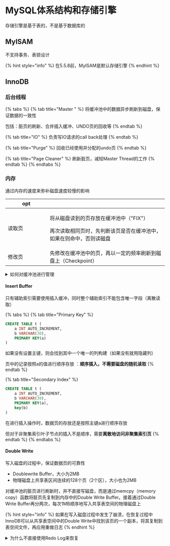 # MySQL体系结构和存储引擎

存储引擎是基于表的，不是基于数据库的

## MyISAM

不支持事务、表锁设计

{% hint style="info" %}
在5.5.8前，MyISAM是默认存储引擎
{% endhint %}

## InnoDB

### 后台线程

{% tabs %}
{% tab title="Master " %}
将缓冲池中的数据异步刷新到磁盘，保证数据的一致性



包括：脏页的刷新、合并插入缓冲、UNDO页的回收等
{% endtab %}

{% tab title="IO" %}
负责写IO请求的call back处理
{% endtab %}

{% tab title="Purge" %}
回收已经使用并分配的undo页
{% endtab %}

{% tab title="Page Cleaner" %}
刷新脏页，减轻Master Thread的工作
{% endtab %}
{% endtabs %}

### 内存

通过内存的速度来弥补磁盘速度较慢的影响

<table data-header-hidden><thead><tr><th width="116.6666259765625">opt</th><th></th></tr></thead><tbody><tr><td>读取页</td><td><p>将从磁盘读到的页存放在缓冲池中（"FIX"）</p><p></p><p>再次读取相同页时，先判断该页是否在缓冲池中，如果在则命中，否则读磁盘</p></td></tr><tr><td>修改页</td><td>先修改在缓冲池中的页，再以一定的频率刷新到磁盘上（Checkpoint）</td></tr></tbody></table>

<details>

<summary>如何对缓冲池进行管理</summary>

LRU，midpoint 位置（<mark style="color:red;">5/8</mark>）处：直接将读取到的页放到LRU首部的话，那么某些SQL操作可能会使缓冲池中的页被刷新出，从而影响缓冲池的效率。比如一次扫描操作

</details>

#### Insert Buffer

只有辅助索引需要使用插入缓冲，同时整个辅助索引不能包含唯一字段（离散读取）

{% tabs %}
{% tab title="Primary Key" %}
```sql
CREATE TABLE t (
    a INT AUTO_INCREMENT,
    b VARCHAR(30),
    PRIMARY KEY(a)
)
```

如果没有设置主键，则会找到其中一个唯一的列构建（如果没有就用隐藏列）

页中的记录按照a的值进行顺序存放：**顺序插入，不需要磁盘的随机读取**
{% endtab %}

{% tab title="Secondary Index" %}
```sql
CREATE TABLE t (
    a INT AUTO_INCREMENT,
    b VARCHAR(30),
    PRIMARY KEY(a),
    key(b)
)
```

在进行插入操作时，数据页的存放还是按照主键a进行顺序存放

但对于非聚集索引叶子节点的插入不是顺序，需要**离散地访问非聚集索引页**
{% endtab %}
{% endtabs %}

#### Double Write

写入磁盘的过程中，保证数据页的可靠性

* Doublewrite Buffer，大小为2MB
* 物理磁盘上共享表区间连续的128个页（2个区），大小也为2MB

对缓冲池的脏页进行刷新时，并不直接写磁盘，而是通过memcpy（memory copy）函数将脏页先复制到内存中的Double Write Buffer。接着通过Double Write Buffer再分两次，每次1MB顺序地写入共享表空间的物理磁盘上

{% hint style="info" %}
如果在写入磁盘过程中发生了崩溃，在恢复过程中InnoDB可以从共享表空间中的Double Write中找到该页的一个副本，将其复制到表空间文件，再应用重做日志
{% endhint %}

<details>

<summary>为什么不直接使用Redo Log来恢复</summary>

Redo Log是记录对页的物理操作，如果页本身已经损坏，在进行重做没有意义

所以在应用重做日志前，用户需要一个页的副本，在发生写入失效的时候，先通过页的副本还原该页，再进行重做

</details>

